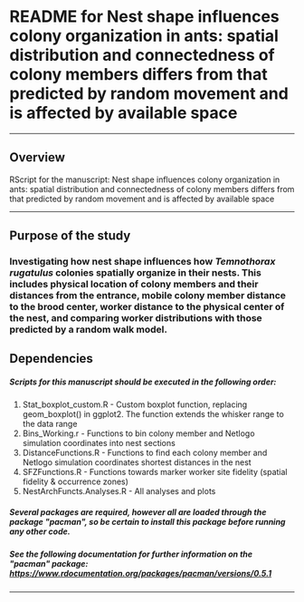 # README for Nest shape influences colony organization in ants: spatial distribution and connectedness of colony members differs from that predicted by random movement and is affected by available space

***

## Overview
RScript for the manuscript: Nest shape influences colony organization in ants: spatial distribution and connectedness of colony members differs from that predicted by random movement and is affected by available space

***

## Purpose of the study
### Investigating how nest shape influences how _Temnothorax rugatulus_ colonies spatially organize in their nests. This includes physical location of colony members and their distances from the entrance, mobile colony member distance to the brood center, worker distance to the physical center of the nest, and comparing worker distributions with those predicted by a random walk model. 

## Dependencies 
##### Scripts for this manuscript should be executed in the following order: 
1. Stat_boxplot_custom.R - Custom boxplot function, replacing geom_boxplot() in ggplot2. The function extends the whisker range to the data range
2. Bins_Working.r - Functions to bin colony member and Netlogo simulation coordinates into nest sections
3. DistanceFunctions.R - Functions to find each colony member and Netlogo simulation coordinates shortest distances in the nest
4. SFZFunctions.R - Functions towards marker worker site fidelity (spatial fidelity & occurrence zones)
5. NestArchFuncts.Analyses.R - All analyses and plots
##### Several packages are required, however all are loaded through the package "pacman", so be certain to install this package before running any other code.
##### See the following documentation for further information on the "pacman" package: https://www.rdocumentation.org/packages/pacman/versions/0.5.1 

***
